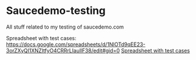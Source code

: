 # Saucedemo-testing
All stuff related to my testing of saucedemo.com

Spreadsheet with test cases: https://docs.google.com/spreadsheets/d/1NlOTd9qEE23-3orZXyQI1XNZItfyO4CRRrLIauIlF38/edit#gid=0
[Spreadsheet with test cases]([https://pages.github.com/](https://docs.google.com/spreadsheets/d/1NlOTd9qEE23-3orZXyQI1XNZItfyO4CRRrLIauIlF38/edit#gid=0)https://docs.google.com/spreadsheets/d/1NlOTd9qEE23-3orZXyQI1XNZItfyO4CRRrLIauIlF38/edit#gid=0)
